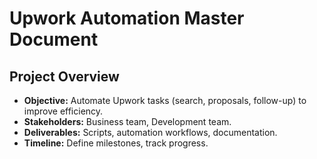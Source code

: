 # Upwork Automation Master Document

## Project Overview
- **Objective:** Automate Upwork tasks (search, proposals, follow-up) to improve efficiency.
- **Stakeholders:** Business team, Development team.
- **Deliverables:** Scripts, automation workflows, documentation.
- **Timeline:** Define milestones, track progress.
